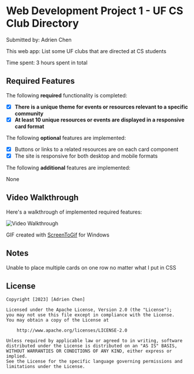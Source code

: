 # Web Development Project 1 - UF CS Club Directory

Submitted by: Adrien Chen

This web app: List some UF clubs that are directed at CS students

Time spent: 3 hours spent in total

## Required Features

The following **required** functionality is completed:

- [x] **There is a unique theme for events or resources relevant to a specific community**
- [x] **At least 10 unique resources or events are displayed in a responsive card format**

The following **optional** features are implemented:

- [x] Buttons or links to a related resources are on each card component
- [x] The site is responsive for both desktop and mobile formats

The following **additional** features are implemented:

None

## Video Walkthrough

Here's a walkthrough of implemented required features:

<img src='http://i.imgur.com/DL7djt2h.gif' title='Video Walkthrough' width='' alt='Video Walkthrough' />

GIF created with
[ScreenToGif](https://www.screentogif.com/) for Windows

## Notes

Unable to place multiple cards on one row no matter what I put in CSS

## License

    Copyright [2023] [Adrien Chen]

    Licensed under the Apache License, Version 2.0 (the "License");
    you may not use this file except in compliance with the License.
    You may obtain a copy of the License at

        http://www.apache.org/licenses/LICENSE-2.0

    Unless required by applicable law or agreed to in writing, software
    distributed under the License is distributed on an "AS IS" BASIS,
    WITHOUT WARRANTIES OR CONDITIONS OF ANY KIND, either express or implied.
    See the License for the specific language governing permissions and
    limitations under the License.

